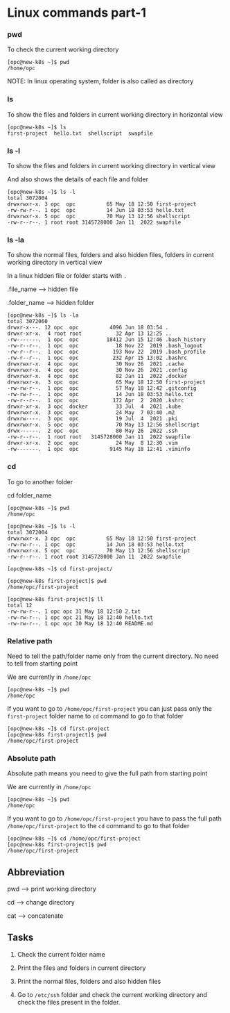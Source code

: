 # Linux commands part-1

### pwd
To check the current working directory
```
[opc@new-k8s ~]$ pwd
/home/opc
```

NOTE: In linux operating system, folder is also called as directory

### ls
To show the files and folders in current working directory in horizontal view
```
[opc@new-k8s ~]$ ls
first-project  hello.txt  shellscript  swapfile
```

### ls -l
To show the files and folders in current working directory in vertical view

And also shows the details of each file and folder
```
[opc@new-k8s ~]$ ls -l
total 3072004
drwxrwxr-x. 3 opc  opc          65 May 18 12:50 first-project
-rw-rw-r--. 1 opc  opc          14 Jun 18 03:53 hello.txt
drwxrwxr-x. 5 opc  opc          70 May 13 12:56 shellscript
-rw-r--r--. 1 root root 3145728000 Jan 11  2022 swapfile
```

### ls -la
To show the normal files, folders and also hidden files, folders in current working directory in vertical view

In a linux hidden file or folder starts with `.`

.file_name --> hidden file

.folder_name --> hidden folder

```
[opc@new-k8s ~]$ ls -la
total 3072060
drwxr-x---. 12 opc  opc          4096 Jun 18 03:54 .
drwxr-xr-x.  4 root root           32 Apr 13 12:25 ..
-rw-------.  1 opc  opc         18412 Jun 15 12:46 .bash_history
-rw-r--r--.  1 opc  opc            18 Nov 22  2019 .bash_logout
-rw-r--r--.  1 opc  opc           193 Nov 22  2019 .bash_profile
-rw-r--r--.  1 opc  opc           232 Apr 15 13:02 .bashrc
drwxrwxr-x.  4 opc  opc            30 Nov 26  2021 .cache
drwxrwxr-x.  4 opc  opc            30 Nov 26  2021 .config
drwxrwxr-x.  4 opc  opc            82 Jan 11  2022 .docker
drwxrwxr-x.  3 opc  opc            65 May 18 12:50 first-project
-rw-rw-r--.  1 opc  opc            57 May 18 12:42 .gitconfig
-rw-rw-r--.  1 opc  opc            14 Jun 18 03:53 hello.txt
-rw-r--r--.  1 opc  opc           172 Apr  2  2020 .kshrc
drwxr-xr-x.  3 opc  docker         33 Jul  4  2021 .kube
drwxrwxr-x.  3 opc  opc            24 May  7 03:40 .m2
drwxrw----.  3 opc  opc            19 Jul  4  2021 .pki
drwxrwxr-x.  5 opc  opc            70 May 13 12:56 shellscript
drwx------.  2 opc  opc            80 May 26  2022 .ssh
-rw-r--r--.  1 root root   3145728000 Jan 11  2022 swapfile
drwxr-xr-x.  2 opc  opc            24 May  8 12:30 .vim
-rw-------.  1 opc  opc          9145 May 18 12:41 .viminfo
```

### cd
To go to another folder

cd folder_name

```
[opc@new-k8s ~]$ pwd
/home/opc
```

```
[opc@new-k8s ~]$ ls -l
total 3072004
drwxrwxr-x. 3 opc  opc          65 May 18 12:50 first-project
-rw-rw-r--. 1 opc  opc          14 Jun 18 03:53 hello.txt
drwxrwxr-x. 5 opc  opc          70 May 13 12:56 shellscript
-rw-r--r--. 1 root root 3145728000 Jan 11  2022 swapfile
```

```
[opc@new-k8s ~]$ cd first-project/
```

```
[opc@new-k8s first-project]$ pwd
/home/opc/first-project
```

```
[opc@new-k8s first-project]$ ll
total 12
-rw-rw-r--. 1 opc opc 31 May 18 12:50 2.txt
-rw-rw-r--. 1 opc opc 21 May 18 12:40 hello.txt
-rw-rw-r--. 1 opc opc 30 May 18 12:40 README.md
```

### Relative path
Need to tell the path/folder name only from the current directory. No need to tell from starting point

We are currently in `/home/opc`
```
[opc@new-k8s ~]$ pwd
/home/opc
```

If you want to go to `/home/opc/first-project` you can just pass only the `first-project` folder name to `cd` command to go to that folder

```
[opc@new-k8s ~]$ cd first-project
[opc@new-k8s first-project]$ pwd
/home/opc/first-project
```

### Absolute path
Absolute path means you need to give the full path from starting point

We are currently in `/home/opc`
```
[opc@new-k8s ~]$ pwd
/home/opc
```

If you want to go to `/home/opc/first-project` you have to pass the full path `/home/opc/first-project` to the `cd` command to go to that folder

```
[opc@new-k8s ~]$ cd /home/opc/first-project
[opc@new-k8s first-project]$ pwd
/home/opc/first-project
```

## Abbreviation

pwd --> print working directory

cd --> change directory

cat --> concatenate

## Tasks
1. Check the current folder name

2. Print the files and folders in current directory

3. Print the normal files, folders and also hidden files

4. Go to `/etc/ssh` folder and check the current working directory and check the files present in the folder.
